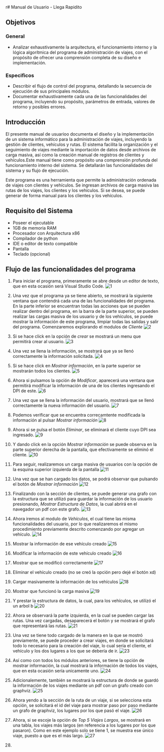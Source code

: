 r# Manual de Usuario - Llega Rapidito
## Objetivos
### General
- Analizar exhaustivamente la arquitectura, el funcionamiento interno y la lógica algorítmica del programa de administración de viajes, con el propósito de ofrecer una comprensión completa de su diseño e implementación.
### Especificos
- Describir el flujo de control del programa, detallando la secuencia de ejecución de sus principales módulos.
- Documentar exhaustivamente cada una de las funcionalidades del programa, incluyendo su propósito, parámetros de entrada, valores de retorno y posibles errores.
## Introducción
El presente manual de usuarioo documenta el diseño y la implementación de un sistema informático para la administración de viajes, incluyendo la gestión de clientes, vehículos y rutas. El sistema facilita la organización y el seguimiento de viajes mediante la importación de datos desde archivos de carga masiva, así como la creación manual de registros de clientes y vehículos.Este manual tiene como propósito una comprensión profunda del funcionamiento interno del sistema. Se detallarán las funcionalidades del sistema y su flujo de ejecución.

Este programa es una herramienta que permite la administración ordenada de viajes con clientes y vehículos. Se ingresan archivos de carga masiva las rutas de los viajes, los clientes y los vehículos. Si se desea, se puede generar de forma manual para los clientes y los vehículos.


## Requisito del Sistema
- Poseer el ejecutable
- 1GB de memoria RAM
- Procesador con Arquitectura x86
- Compilador de python
- IDE o editor de texto compatible
- Pantalla
- Teclado (opcional)


## Flujo de las funcionalidades del programa

1. Para iniciar el programa, primeramente se abre desde un editor de texto, que en esta ocasión será Visual Studio Code.
   ![1](./img/1.png)
2. Una vez que el programa ya se tiene abierto, se mostrará la siguiente ventana que contendrá cada una de las funcionalidades del programa. En la parte inferior se encuentran todas las acciones que se pueden realizar dentro del programa, en la barra de la parte superior, se pueden realizar las cargas masiva de los usuario y de los vehículos, se puede mostrar la información de este programa, limpiar todas las salidas y salir del programa. Comenzaremos explorando el modulos de *Cliente*
   ![2](./img/2.png)
3. Si se hace click en la opción de *crear* se mostrará un menu que permitirá crear al usuario.
   ![3](./img/3.png)
4.  Una vez se llena la información, se mostrará que ya se llenó correctamente la información solicitada.
   ![4](./img/4.png)
5. Si se hace click en *Mostrar información*, en la parte superior se mostrarán todos los clientes.
   ![5](./img/5.png)
6. Ahora si pulsamos la opción de *Modificar*, aparecerá una ventana que permitirá modificar la información de una de los clientes ingresando el DPI de este.
   ![6](./img/6.png)
7. Una vez que se llena la información del usuario, mostrará que se llenó correctamente la nueva información del usuario.
   ![7](./img/7.png)
8. Podemos verificar que se encuentra correcamtente modificada la información al pulsar *Mostrar información*
   ![8](./img/8.png)
9. Ahora si se pulsa el botón *Eliminar*, se eliminará el cliente cuyo DPI sea ingresado.
   ![9](./img/9.png)
10. Y dando click en la opción *Mostrar información* se puede observa en la parte superior derecha de la pantalla, que efectivamente se eliminó el cliente.
   ![10](./img/10.png)
11. Para seguir, realizaremos un carga masiva de usuarios con la opción de la esquina superior izquierda de la pantalla
   ![11](./img/11.png)
12. Una vez que se han cargado los datos, se podrá observar que pulsando el botón de *Mostrar información* 
   ![12](./img/12.png)
13. Finalizando con la sección de clientes, se puede generar una grafo con la estructura que se utilizó para guardar la información de los usuario presionando, *Mostrar Estructura de Datos*, la cual abrirá en el navegador un pdf con este grafo.
   ![13](./img/13.png)
14. Ahora iremos al modulo de *Vehículos*, el cual tiene las misma funcionalidades del usuario, por lo que realizaremos el mismo procedimiento previamente descrito comenzando por agregar un vehículo.
![14](./img/14.png)

15. Mostrar la información de ese vehículo creado
![15](./img/15.png)
16. Modificar la información de este vehículo creado
![16](./img/16.png)
17. Mostrar que se modificó correctamente
![17](./img/17.png)
18. Eliminar el vehículo creado
(no se creó la opción pero dejé el botón xd)
19. Cargar masivamente la información de los vehículos
![18](./img/18.png)
20. Mostrar que funcionó la carga masiva
![19](./img/19.png)
21. Y prestar la estructura de datos, la cual, para los vehículos, se utilizó el un arbol b
![20](./img/20.png)
22. Ahora se observará la parte izquierda, en la cual se pueden cargar las rutas. Una vez cargadas, desaparecerá el botón y se mostrará el grafo que representará las rutas.
![21](./img/21.png)
23. Una vez se tiene todo cargado de la manera en la que se mostró previamente, se puede proceder a crear viajes, en donde se solicitará todo lo necesario para la creación del viaje, lo cual sería el cliente, el vehículo y los dos lugares a los que se debería de ir.
![23](./img/23.png)
24. Así como con todos los módulos anteriores, se tiene la opción de mostrar información, la cual mostrará la información de todos los viajes, que en esta ocasión sería unicamente uno.
![24](./img/24.png)
25. Adicionalemente, también se mostrará la estructura de donde se guardó la información de los viajes mediante un pdf con un grafo creado con graphviz.
![25](./img/25.png)
26. Ahora yendo a la sección de la ruta de un viaje, si se selecciona esta opción, se solicitará el id del viaje para mostrar paso por paso mediante un grafo de graphviz, los lugares por los que pasó el viaje.
![26](./img/26.png)
27. Ahora, si se escoje la opción de *Top 5 Viajes Largos*, se mostrará en una tabla, los viajes más largos (en referencia a los lugares por los que pasaron). Como en este ejemplo solo se tiene 1, se muestra ese único viaje, puesto a que es el más largo.
![27](./img/27.png)
28. 










